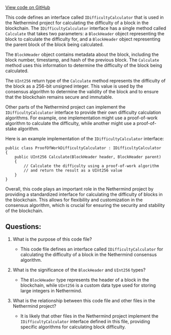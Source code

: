 [View code on GitHub](https://github.com/NethermindEth/nethermind/src/Nethermind/Nethermind.Consensus/IDifficultyCalculator.cs)

This code defines an interface called `IDifficultyCalculator` that is used in the Nethermind project for calculating the difficulty of a block in the blockchain. The `IDifficultyCalculator` interface has a single method called `Calculate` that takes two parameters: a `BlockHeader` object representing the block to calculate the difficulty for, and a `BlockHeader` object representing the parent block of the block being calculated.

The `BlockHeader` object contains metadata about the block, including the block number, timestamp, and hash of the previous block. The `Calculate` method uses this information to determine the difficulty of the block being calculated.

The `UInt256` return type of the `Calculate` method represents the difficulty of the block as a 256-bit unsigned integer. This value is used by the consensus algorithm to determine the validity of the block and to ensure that the blockchain remains secure and immutable.

Other parts of the Nethermind project can implement the `IDifficultyCalculator` interface to provide their own difficulty calculation algorithms. For example, one implementation might use a proof-of-work algorithm to calculate the difficulty, while another might use a proof-of-stake algorithm.

Here is an example implementation of the `IDifficultyCalculator` interface:

```
public class ProofOfWorkDifficultyCalculator : IDifficultyCalculator
{
    public UInt256 Calculate(BlockHeader header, BlockHeader parent)
    {
        // Calculate the difficulty using a proof-of-work algorithm
        // and return the result as a UInt256 value
    }
}
```

Overall, this code plays an important role in the Nethermind project by providing a standardized interface for calculating the difficulty of blocks in the blockchain. This allows for flexibility and customization in the consensus algorithm, which is crucial for ensuring the security and stability of the blockchain.
## Questions: 
 1. What is the purpose of this code file?
    - This code file defines an interface called `IDifficultyCalculator` for calculating the difficulty of a block in the Nethermind consensus algorithm.

2. What is the significance of the `BlockHeader` and `UInt256` types?
    - The `BlockHeader` type represents the header of a block in the blockchain, while `UInt256` is a custom data type used for storing large integers in Nethermind.

3. What is the relationship between this code file and other files in the Nethermind project?
    - It is likely that other files in the Nethermind project implement the `IDifficultyCalculator` interface defined in this file, providing specific algorithms for calculating block difficulty.
